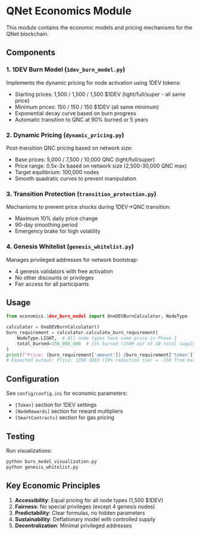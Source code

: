 # QNet Economics Module

This module contains the economic models and pricing mechanisms for the QNet blockchain.

## Components

### 1. 1DEV Burn Model (`1dev_burn_model.py`)
Implements the dynamic pricing for node activation using 1DEV tokens:
- Starting prices: 1,500 / 1,500 / 1,500 $1DEV (light/full/super - all same price)
- Minimum prices: 150 / 150 / 150 $1DEV (all same minimum)
- Exponential decay curve based on burn progress
- Automatic transition to QNC at 90% burned or 5 years

### 2. Dynamic Pricing (`dynamic_pricing.py`)
Post-transition QNC pricing based on network size:
- Base prices: 5,000 / 7,500 / 10,000 QNC (light/full/super)
- Price range: 0.5x-3x based on network size (2,500-30,000 QNC max)
- Target equilibrium: 100,000 nodes
- Smooth quadratic curves to prevent manipulation

### 3. Transition Protection (`transition_protection.py`)
Mechanisms to prevent price shocks during 1DEV→QNC transition:
- Maximum 10% daily price change
- 90-day smoothing period
- Emergency brake for high volatility

### 4. Genesis Whitelist (`genesis_whitelist.py`)
Manages privileged addresses for network bootstrap:
- 4 genesis validators with free activation
- No other discounts or privileges
- Fair access for all participants

## Usage

```python
from economics.1dev_burn_model import OneDEVBurnCalculator, NodeType

calculator = OneDEVBurnCalculator()
burn_requirement = calculator.calculate_burn_requirement(
    NodeType.LIGHT,  # All node types have same price in Phase 1
    total_burned=150_000_000  # 15% burned (150M out of 1B total supply)
)
print(f"Price: {burn_requirement['amount']} {burn_requirement['token']}")
# Expected output: Price: 1350 1DEV (10% reduction tier = -150 from base 1500)
```

## Configuration

See `config/config.ini` for economic parameters:
- `[Token]` section for 1DEV settings
- `[NodeRewards]` section for reward multipliers
- `[SmartContracts]` section for gas pricing

## Testing

Run visualizations:
```bash
python burn_model_visualization.py
python genesis_whitelist.py
```

## Key Economic Principles

1. **Accessibility**: Equal pricing for all node types (1,500 $1DEV)
2. **Fairness**: No special privileges (except 4 genesis nodes)
3. **Predictability**: Clear formulas, no hidden parameters
4. **Sustainability**: Deflationary model with controlled supply
5. **Decentralization**: Minimal privileged addresses 